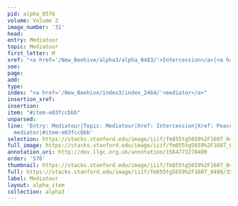 ```yaml
---
pid: alpha_0576
volume: Volume 2
image_number: '31'
head: 
entry: Mediatour
topic: Mediatour
first_letter: M
xref: "<a href='/New_Beehive/alpha3/alpha_0483/'>Intercession</a>|<a href='/New_Beehive/alpha4/alpha_0688/'>Peacemaker</a>"
see: 
page: 
add: 
type: 
index: "<a href='/New_Beehive/index3/index_2464/'>mediator</a>"
insertion_xref: 
insertion: 
item: "#item-e03fccbbb"
unparsed: 
line: 'Entry: Mediatour|Topic: Mediatour|Xref: Intercession|Xref: Peacemaker|Index:
  mediator|#item-e03fccbbb'
selection: https://stacks.stanford.edu/image/iiif/fm855tg5659%2F1607_0498/355,4602,3019,409/full/0/default.jpg
full_image: https://stacks.stanford.edu/image/iiif/fm855tg5659%2F1607_0498/full/full/0/default.jpg
annotation_uri: http://dev.llgc.org.uk/annotation/1564773278400
order: '576'
thumbnail: https://stacks.stanford.edu/image/iiif/fm855tg5659%2F1607_0498/355,4602,600,180/250,/0/default.jpg
full: https://stacks.stanford.edu/image/iiif/fm855tg5659%2F1607_0498/355,4602,3019,409/full/0/default.jpg
label: Mediatour
layout: alpha_item
collection: alpha3
---
```

